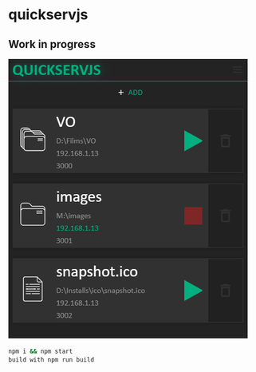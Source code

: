 # quickservjs

## Work in progress

![screen](https://raw.githubusercontent.com/Stylobik/quickservjs/dev/Screenshot_1.png)

```bash
npm i && npm start
build with npm run build
```
